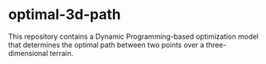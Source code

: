 # optimal-3d-path
This repository contains a Dynamic Programming-based optimization model that determines the optimal path between two points over a three-dimensional terrain.
